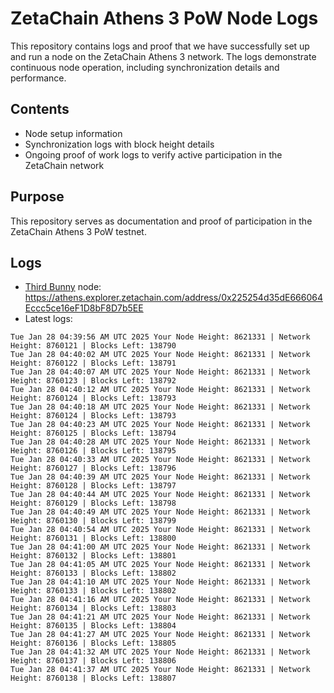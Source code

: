 # ZetaChain Athens 3 PoW Node Logs
This repository contains logs and proof that we have successfully set up and run a node on the ZetaChain Athens 3 network. The logs demonstrate continuous node operation, including synchronization details and performance.

## Contents
- Node setup information
- Synchronization logs with block height details
- Ongoing proof of work logs to verify active participation in the ZetaChain network

## Purpose
This repository serves as documentation and proof of participation in the ZetaChain Athens 3 PoW testnet.

## Logs

- [Third Bunny](https://thirdbunny.xyz/) node: https://athens.explorer.zetachain.com/address/0x225254d35dE666064Eccc5ce16eF1D8bF8D7b5EE
- Latest logs:
```
Tue Jan 28 04:39:56 AM UTC 2025 Your Node Height: 8621331 | Network Height: 8760121 | Blocks Left: 138790
Tue Jan 28 04:40:02 AM UTC 2025 Your Node Height: 8621331 | Network Height: 8760122 | Blocks Left: 138791
Tue Jan 28 04:40:07 AM UTC 2025 Your Node Height: 8621331 | Network Height: 8760123 | Blocks Left: 138792
Tue Jan 28 04:40:12 AM UTC 2025 Your Node Height: 8621331 | Network Height: 8760124 | Blocks Left: 138793
Tue Jan 28 04:40:18 AM UTC 2025 Your Node Height: 8621331 | Network Height: 8760124 | Blocks Left: 138793
Tue Jan 28 04:40:23 AM UTC 2025 Your Node Height: 8621331 | Network Height: 8760125 | Blocks Left: 138794
Tue Jan 28 04:40:28 AM UTC 2025 Your Node Height: 8621331 | Network Height: 8760126 | Blocks Left: 138795
Tue Jan 28 04:40:33 AM UTC 2025 Your Node Height: 8621331 | Network Height: 8760127 | Blocks Left: 138796
Tue Jan 28 04:40:39 AM UTC 2025 Your Node Height: 8621331 | Network Height: 8760128 | Blocks Left: 138797
Tue Jan 28 04:40:44 AM UTC 2025 Your Node Height: 8621331 | Network Height: 8760129 | Blocks Left: 138798
Tue Jan 28 04:40:49 AM UTC 2025 Your Node Height: 8621331 | Network Height: 8760130 | Blocks Left: 138799
Tue Jan 28 04:40:54 AM UTC 2025 Your Node Height: 8621331 | Network Height: 8760131 | Blocks Left: 138800
Tue Jan 28 04:41:00 AM UTC 2025 Your Node Height: 8621331 | Network Height: 8760132 | Blocks Left: 138801
Tue Jan 28 04:41:05 AM UTC 2025 Your Node Height: 8621331 | Network Height: 8760133 | Blocks Left: 138802
Tue Jan 28 04:41:10 AM UTC 2025 Your Node Height: 8621331 | Network Height: 8760133 | Blocks Left: 138802
Tue Jan 28 04:41:16 AM UTC 2025 Your Node Height: 8621331 | Network Height: 8760134 | Blocks Left: 138803
Tue Jan 28 04:41:21 AM UTC 2025 Your Node Height: 8621331 | Network Height: 8760135 | Blocks Left: 138804
Tue Jan 28 04:41:27 AM UTC 2025 Your Node Height: 8621331 | Network Height: 8760136 | Blocks Left: 138805
Tue Jan 28 04:41:32 AM UTC 2025 Your Node Height: 8621331 | Network Height: 8760137 | Blocks Left: 138806
Tue Jan 28 04:41:37 AM UTC 2025 Your Node Height: 8621331 | Network Height: 8760138 | Blocks Left: 138807
```
